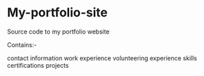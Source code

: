 # My-portfolio-site
Source code to my portfolio website 


Contains:- 

contact information
work experience
volunteering experience
skills
certifications
projects
